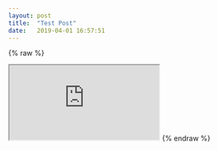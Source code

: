 ```yaml
---
layout: post
title:  "Test Post"
date:   2019-04-01 16:57:51
---
```

{% raw %}
<iframe src="https://docs.google.com/document/d/e/2PACX-1vTfshorCEqvRp7ofhfIugQIzIOwLf04DE16c1mWYY6YDUjoMDtZHjPMKgPtDs-M9-RFdxcsZoFGrnfS/pub?embedded=true"></iframe>
{% endraw %}
